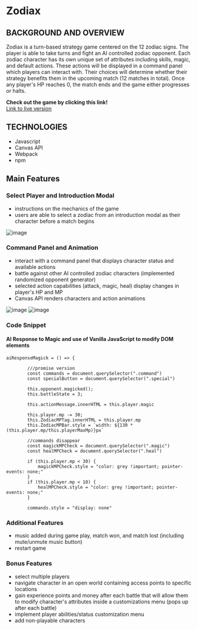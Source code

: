 # Zodiax

## BACKGROUND AND OVERVIEW
Zodiax is a turn-based strategy game centered on the 12 zodiac signs. The player is able to take turns and fight an AI controlled zodiac opponent. Each zodiac character has its own unique set of attributes including skills, magic, and default actions. These actions will be displayed in a command panel which players can interact with. Their choices will determine whether their strategy benefits them in the upcoming match (12 matches in total). Once any player's HP reaches 0, the match ends and the game either progresses or halts.

**Check out the game by clicking this link!**   
[Link to live version](https://mackzumarraga.github.io/Zodiax/)
      

## TECHNOLOGIES
- Javascript
- Canvas API
- Webpack
- npm


## Main Features  

### Select Player and Introduction Modal  
- instructions on the mechanics of the game  
- users are able to select a zodiac from an introduction modal as their character before a match begins  

![image](https://user-images.githubusercontent.com/86270564/154357804-c80a55c5-a8c5-4354-af1e-38fd59fa2e5c.png)


### Command Panel and Animation  
- interact with a command panel that displays character status and available actions	
- battle against other AI controlled zodiac characters (implemented randomized opponent generator)
- selected action capabilities (attack, magic, heal) display changes in player's HP and MP
- Canvas API renders characters and action animations  

![image](https://user-images.githubusercontent.com/86270564/154359447-95f2abc0-7161-4065-a530-58dee71b6ac2.png)
![image](https://user-images.githubusercontent.com/86270564/154359871-ed3748a5-c69c-4273-8cb7-1e7a9562c102.png)  

### Code Snippet  
#### AI Response to Magic and use of Vanilla JavaScript to modify DOM elements
```
aiResponseMagick = () => {

        ///promise version
        const commands = document.querySelector(".command")
        const specialButton = document.querySelector(".special")
        
        this.opponent.magicked();
        this.battleState = 3;

        this.actionMessage.innerHTML = this.player.magic

        this.player.mp -= 30;
        this.ZodiacMPTag.innerHTML = this.player.mp
        this.ZodiacMPBar.style = `width: ${130 * (this.player.mp/this.playerMaxMp)}px`

        //commands disappear
        const magickMPCheck = document.querySelector(".magic")
        const healMPCheck = document.querySelector(".heal")
        
        if (this.player.mp < 30) {
            magickMPCheck.style = "color: grey !important; pointer-events: none;"
        }
        if (this.player.mp < 10) {
            healMPCheck.style = "color: grey !important; pointer-events: none;"
        }

        commands.style = "display: none"
```
	
### Additional Features
- music added during game play, match won, and match lost (including mute/unmute music button)
- restart game  

### Bonus Features
- select multiple players
- navigate character in an open world containing access points to specific locations
- gain experience points and money after each battle that will allow them to modify character's attributes inside a customizations menu (pops up after each battle)
- implement player abilities/status customization menu 
- add non-playable characters
